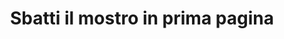 ---
layout: post
title: Sbatti il mostro in prima pagina
director: Marco Bellocchio
year: 1972
cover: https://images.mubicdn.net/images/film/38691/cache-28690-1515151722/image-w1280.jpg
---